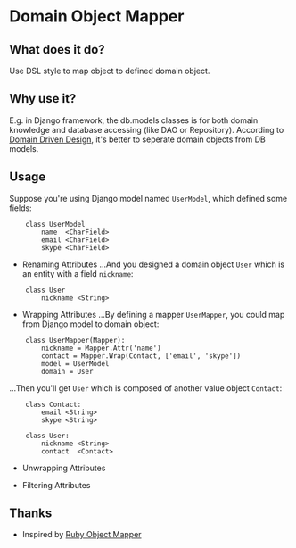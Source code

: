 Domain Object Mapper
====================

## What does it do?
Use DSL style to map object to defined domain object.

## Why use it?
E.g. in Django framework, the db.models classes is for both domain knowledge and database accessing (like DAO or Repository).
According to [Domain Driven Design](), it's better to seperate domain objects from DB models.

## Usage
Suppose you're using Django model named `UserModel`, which defined some fields:
```
    class UserModel
        name  <CharField>
        email <CharField>
        skype <CharField>
```

* Renaming Attributes
...And you designed a domain object `User` which is an entity with a field `nickname`:
```
    class User
        nickname <String>
```
* Wrapping Attributes
...By defining a mapper `UserMapper`, you could map from Django model to domain object:
```
    class UserMapper(Mapper):
        nickname = Mapper.Attr('name')
        contact = Mapper.Wrap(Contact, ['email', 'skype'])
        model = UserModel
        domain = User
```
...Then you'll get `User` which is composed of another value object `Contact`:
```
    class Contact:
        email <String>
        skype <String>

    class User:
        nickname <String>
        contact  <Contact>
```


* Unwrapping Attributes

* Filtering Attributes


## Thanks
* Inspired by [Ruby Object Mapper](http://rom-rb.org/guides/basics/mappers/)
